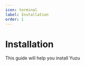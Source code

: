 ```yaml
---
icon: terminal
label: Installation
order: 1
---
```

# Installation
This guide will help you install Yuzu
